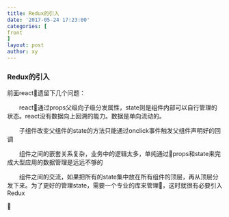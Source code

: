 ```yaml
---
title: Redux的引入
date: '2017-05-24 17:23:00'
categories: [
front
]
layout: post
author: xy
---
```


### Redux的引入

前面react遗留下几个问题：

<p style="text-indent:2em">react通过props父级向子级分发属性，state则是组件内部可以自行管理的状态。react没有数据向上回溯的能力。数据是单向流动的。</p>

<p style="text-indent:2em">子组件改变父组件的state的方法只能通过onclick事件触发父组件声明好的回调</p>

<p style="text-indent:2em">组件之间的嵌套关系复杂，业务中的逻辑太多，单纯通过props和state来完成大型应用的数据管理是远远不够的</p>

<p style="text-indent:2em">组件之间的交流，如果把所有的state集中放在所有组件的顶层，再从顶层分发下来。为了更好的管理state，需要一个专业的库来管理，这时就很有必要引入Redux</p>






